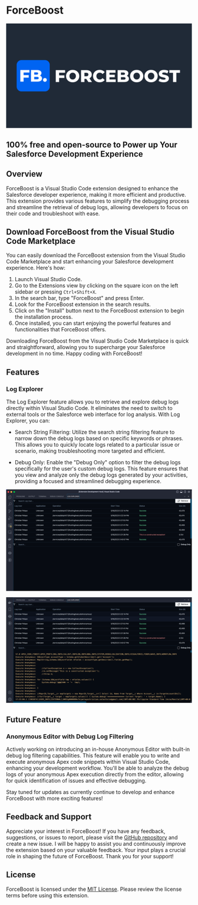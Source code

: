# ForceBoost

![ForceBoost](./asset/forceboost.png)

## 100% free and open-source to Power up Your Salesforce Development Experience

## Overview

ForceBoost is a Visual Studio Code extension designed to enhance the Salesforce developer experience, making it more efficient and productive. This extension provides various features to simplify the debugging process and streamline the retrieval of debug logs, allowing developers to focus on their code and troubleshoot with ease.

## Download ForceBoost from the Visual Studio Code Marketplace

You can easily download the ForceBoost extension from the Visual Studio Code Marketplace and start enhancing your Salesforce development experience. Here's how:

1. Launch Visual Studio Code.
2. Go to the Extensions view by clicking on the square icon on the left sidebar or pressing `Ctrl+Shift+X`.
3. In the search bar, type "ForceBoost" and press Enter.
4. Look for the ForceBoost extension in the search results.
5. Click on the "Install" button next to the ForceBoost extension to begin the installation process.
6. Once installed, you can start enjoying the powerful features and functionalities that ForceBoost offers.

Downloading ForceBoost from the Visual Studio Code Marketplace is quick and straightforward, allowing you to supercharge your Salesforce development in no time. Happy coding with ForceBoost!

## Features

### Log Explorer

The Log Explorer feature allows you to retrieve and explore debug logs directly within Visual Studio Code. It eliminates the need to switch to external tools or the Salesforce web interface for log analysis. With Log Explorer, you can:

-   Search String Filtering: Utilize the search string filtering feature to narrow down the debug logs based on specific keywords or phrases. This allows you to quickly locate logs related to a particular issue or scenario, making troubleshooting more targeted and efficient.

-   Debug Only: Enable the "Debug Only" option to filter the debug logs specifically for the user's custom debug logs. This feature ensures that you view and analyze only the debug logs generated by your activities, providing a focused and streamlined debugging experience.

![Log Explorer Screenshot 1](./asset/log-explorer-02.png)

![Log Explorer Screenshot 2](./asset/log-explorer-04.png)

## Future Feature

### Anonymous Editor with Debug Log Filtering

Actively working on introducing an in-house Anonymous Editor with built-in debug log filtering capabilities. This feature will enable you to write and execute anonymous Apex code snippets within Visual Studio Code, enhancing your development workflow. You'll be able to analyze the debug logs of your anonymous Apex execution directly from the editor, allowing for quick identification of issues and effective debugging.

Stay tuned for updates as currently continue to develop and enhance ForceBoost with more exciting features!

## Feedback and Support

Appreciate your interest in ForceBoost! If you have any feedback, suggestions, or issues to report, please visit the [GitHub repository](https://github.com/pelayochristian/force-boostx)
and create a new issue. I will be happy to assist you and continuously improve the extension based on your valuable feedback. Your input plays a crucial role in shaping the future of ForceBoost. Thank you for your support!

## License

ForceBoost is licensed under the [MIT License](LICENSE). Please review the license terms before using this extension.
